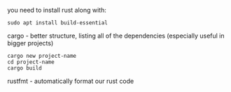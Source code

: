 you need to install rust along with:  
```
sudo apt install build-essential  
```
cargo - better structure, listing all of the dependencies (especially useful in bigger projects)  
```
cargo new project-name
cd project-name
cargo build
```
rustfmt - automatically format our rust code  